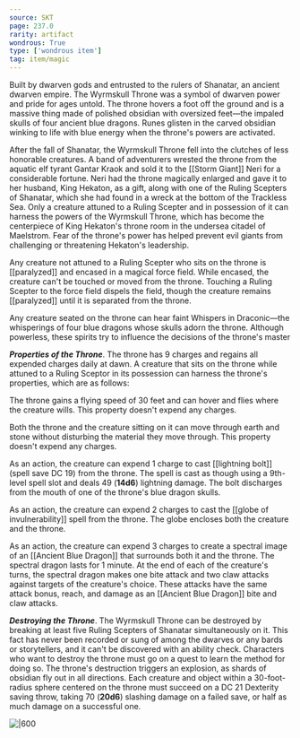 ```yaml
---
source: SKT
page: 237.0
rarity: artifact
wondrous: True
type: ['wondrous item']
tag: item/magic
---
```


Built by dwarven gods and entrusted to the rulers of Shanatar, an ancient dwarven empire. The Wyrmskull Throne was a symbol of dwarven power and pride for ages untold. The throne hovers a foot off the ground and is a massive thing made of polished obsidian with oversized feet—the impaled skulls of four ancient blue dragons. Runes glisten in the carved obsidian winking to life with blue energy when the throne's powers are activated.

After the fall of Shanatar, the Wyrmskull Throne fell into the clutches of less honorable creatures. A band of adventurers wrested the throne from the aquatic elf tyrant Gantar Kraok and sold it to the [[Storm Giant]] Neri for a considerable fortune. Neri had the throne magically enlarged and gave it to her husband, King Hekaton, as a gift, along with one of the Ruling Scepters of Shanatar, which she had found in a wreck at the bottom of the Trackless Sea. Only a creature attuned to a Ruling Scepter and in possession of it can harness the powers of the Wyrmskull Throne, which has become the centerpiece of King Hekaton's throne room in the undersea citadel of Maelstrom. Fear of the throne's power has helped prevent evil giants from challenging or threatening Hekaton's leadership.

Any creature not attuned to a Ruling Scepter who sits on the throne is [[paralyzed]] and encased in a magical force field. While encased, the creature can't be touched or moved from the throne. Touching a Ruling Scepter to the force field dispels the field, though the creature remains [[paralyzed]] until it is separated from the throne.

Any creature seated on the throne can hear faint Whispers in Draconic—the whisperings of four blue dragons whose skulls adorn the throne. Although powerless, these spirits try to influence the decisions of the throne's master

**_Properties of the Throne_**. The throne has 9 charges and regains all expended charges daily at dawn. A creature that sits on the throne while attuned to a Ruling Sceptor in its possession can harness the throne's properties, which are as follows:

The throne gains a flying speed of 30 feet and can hover and flies where the creature wills. This property doesn't expend any charges.

Both the throne and the creature sitting on it can move through earth and stone without disturbing the material they move through. This property doesn't expend any charges.

As an action, the creature can expend 1 charge to cast [[lightning bolt]] (spell save DC 19) from the throne. The spell is cast as though using a 9th-level spell slot and deals 49 (**14d6**) lightning damage. The bolt discharges from the mouth of one of the throne's blue dragon skulls.

As an action, the creature can expend 2 charges to cast the [[globe of invulnerability]] spell from the throne. The globe encloses both the creature and the throne.

As an action, the creature can expend 3 charges to create a spectral image of an [[Ancient Blue Dragon]] that surrounds both it and the throne. The spectral dragon lasts for 1 minute. At the end of each of the creature's turns, the spectral dragon makes one bite attack and two claw attacks against targets of the creature's choice. These attacks have the same attack bonus, reach, and damage as an [[Ancient Blue Dragon]] bite and claw attacks.

**_Destroying the Throne_**. The Wyrmskull Throne can be destroyed by breaking at least five Ruling Scepters of Shanatar simultaneously on it. This fact has never been recorded or sung of among the dwarves or any bards or storytellers, and it can't be discovered with an ability check. Characters who want to destroy the throne must go on a quest to learn the method for doing so. The throne's destruction triggers an explosion, as shards of obsidian fly out in all directions. Each creature and object within a 30-foot-radius sphere centered on the throne must succeed on a DC 21 Dexterity saving throw, taking 70 (**20d6**) slashing damage on a failed save, or half as much damage on a successful one.


![|600](https://5e.tools/img/items/SKT/Wyrmskull%20Throne.png)
